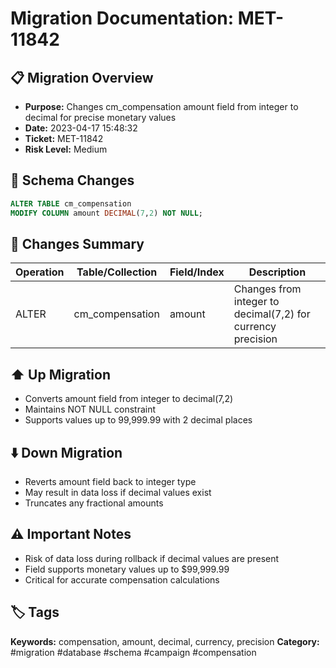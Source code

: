 # Migration Documentation: MET-11842

## 📋 Migration Overview
- **Purpose:** Changes cm_compensation amount field from integer to decimal for precise monetary values
- **Date:** 2023-04-17 15:48:32
- **Ticket:** MET-11842
- **Risk Level:** Medium

## 🔧 Schema Changes
```sql
ALTER TABLE cm_compensation 
MODIFY COLUMN amount DECIMAL(7,2) NOT NULL;
```

## 📝 Changes Summary
| Operation | Table/Collection | Field/Index | Description |
|-----------|-----------------|-------------|-------------|
| ALTER | cm_compensation | amount | Changes from integer to decimal(7,2) for currency precision |

## ⬆️ Up Migration
- Converts amount field from integer to decimal(7,2)
- Maintains NOT NULL constraint
- Supports values up to 99,999.99 with 2 decimal places

## ⬇️ Down Migration
- Reverts amount field back to integer type
- May result in data loss if decimal values exist
- Truncates any fractional amounts

## ⚠️ Important Notes
- Risk of data loss during rollback if decimal values are present
- Field supports monetary values up to $99,999.99
- Critical for accurate compensation calculations

## 🏷️ Tags
**Keywords:** compensation, amount, decimal, currency, precision
**Category:** #migration #database #schema #campaign #compensation